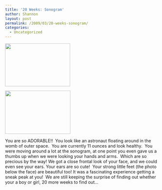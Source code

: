 ```yaml
---
title: '20 Weeks: Sonogram'
author: Shannon
layout: post
permalink: /2009/03/20-weeks-sonogram/
categories:
  - Uncategorized
---
```

[<img class="alignnone size-medium wp-image-148" title="baby-face" src="http://braunerpots.com/blog/wp-content/uploads/2009/04/baby-face025tif1-300x199.jpg" alt="" width="213" height="141" />][1]

[<img class="size-medium wp-image-150 alignleft" title="baby-feet024tif" src="http://braunerpots.com/blog/wp-content/uploads/2009/04/baby-feet024tif.jpg" alt="" width="214" height="142" />][2]

You are so ADORABLE!!  You look like an astronaut floating around in the womb of outer space.  You are currently 11 ounces and look healthy.  You were moving around a lot at the sonogram, at one point you even gave us a thumbs up when we were looking your hands and arms.  Which are so precious by the way! We got a close frontal look of your face, and we could even see your ears. Your ears are so cute!  Your strong little feet (the photo below the face) are beautiful too! It was a fascinating experience getting a sneak peak at you!  We are still keeping the surprise of finding out whether your a boy or girl, 20 more weeks to find out&#8230;

 [1]: http://braunerpots.com/blog/wp-content/uploads/2009/04/baby-face025tif1.jpg
 [2]: http://braunerpots.com/blog/wp-content/uploads/2009/04/baby-feet024tif.jpg